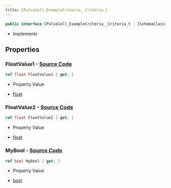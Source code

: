 ```yaml
---
title: CPulseCell_ExampleCriteria__Criteria_t
---
```


```csharp
public interface CPulseCell_ExampleCriteria__Criteria_t : ISchemaClass<CPulseCell_ExampleCriteria__Criteria_t>, ISchemaField, ISchemaClass, INativeHandle
```

- Implements

## Properties

### **FloatValue1** - [Source Code](https://github.com/swiftly-solution/swiftlys2/blob/main/managed/src/SwiftlyS2.Generated/Schemas/Interfaces/CPulseCell_ExampleCriteria__Criteria_t.cs#L16)

```csharp
ref float FloatValue1 { get; }
```

- Property Value

- [float](https://learn.microsoft.com/dotnet/api/system.single)

### **FloatValue2** - [Source Code](https://github.com/swiftly-solution/swiftlys2/blob/main/managed/src/SwiftlyS2.Generated/Schemas/Interfaces/CPulseCell_ExampleCriteria__Criteria_t.cs#L18)

```csharp
ref float FloatValue2 { get; }
```

- Property Value

- [float](https://learn.microsoft.com/dotnet/api/system.single)

### **MyBool** - [Source Code](https://github.com/swiftly-solution/swiftlys2/blob/main/managed/src/SwiftlyS2.Generated/Schemas/Interfaces/CPulseCell_ExampleCriteria__Criteria_t.cs#L20)

```csharp
ref bool MyBool { get; }
```

- Property Value

- [bool](https://learn.microsoft.com/dotnet/api/system.boolean)

